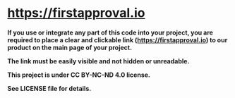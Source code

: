 # https://firstapproval.io

**If you use or integrate any part of this code into your project,
you are required to place a clear and clickable link (https://firstapproval.io)
to our product on the main page of your project.**

**The link must be easily visible and not hidden or unreadable.**

**This project is under CC BY-NC-ND 4.0 license.** 

**See LICENSE file for details.**
